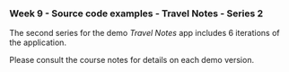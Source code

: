 ### Week 9 - Source code examples - Travel Notes - Series 2

The second series for the demo *Travel Notes* app includes 6 iterations of the application.

Please consult the course notes for details on each demo version.
